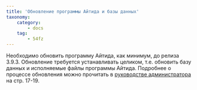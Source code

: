 ```yaml
---
title: 'Обновление программы Айтида и базы данных'
taxonomy:
    category:
        - docs
    tag:
        - 54fz
---
```


Необходимо обновить программу Айтида, как минимум, до релиза 3.9.3. Обновление требуется устанавливать целиком, т.е. обновить базу данных и исполняемые файлы программы Айтида. Подробнее о процессе обновления можно прочитать в [руководстве администратора](http://itida.ru/download/docs/2.99/itida_admin_29940.pdf) на стр. 17-19.
